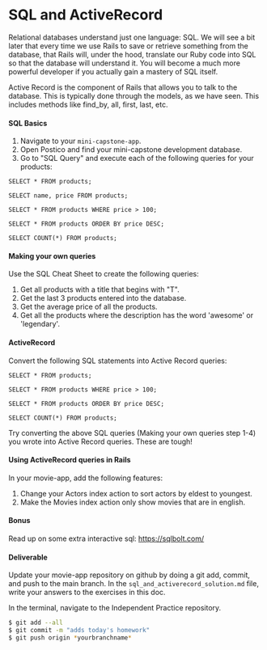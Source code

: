 # SQL and ActiveRecord

Relational databases understand just one language: SQL. We will see a bit later that every time we use Rails to save or retrieve something from the database, that Rails will, under the hood, translate our Ruby code into SQL so that the database will understand it. You will become a much more powerful developer if you actually gain a mastery of SQL itself.

Active Record is the component of Rails that allows you to talk to the database. This is typically done through the models, as we have seen. This includes methods like find_by, all, first, last, etc.

#### SQL Basics

1. Navigate to your `mini-capstone-app`.
2. Open Postico and find your mini-capstone development database.
3. Go to "SQL Query" and execute each of the following queries for your products:

```
SELECT * FROM products;

SELECT name, price FROM products;

SELECT * FROM products WHERE price > 100;

SELECT * FROM products ORDER BY price DESC;

SELECT COUNT(*) FROM products;
```

#### Making your own queries

Use the SQL Cheat Sheet to create the following queries:

1. Get all products with a title that begins with "T".
2. Get the last 3 products entered into the database.
3. Get the average price of all the products.
4. Get all the products where the description has the word 'awesome' or 'legendary'.

#### ActiveRecord

Convert the following SQL statements into Active Record queries:

```
SELECT * FROM products;

SELECT * FROM products WHERE price > 100;

SELECT * FROM products ORDER BY price DESC;

SELECT COUNT(*) FROM products;
```

Try converting the above SQL queries (Making your own queries step 1-4) you wrote into Active Record queries. These are tough!

#### Using ActiveRecord queries in Rails

In your movie-app, add the following features:

1. Change your Actors index action to sort actors by eldest to youngest.
2. Make the Movies index action only show movies that are in english.

#### Bonus

Read up on some extra interactive sql: https://sqlbolt.com/

#### Deliverable

Update your movie-app repository on github by doing a git add, commit, and push to the main branch. In the `sql_and_activerecord_solution.md` file, write your answers to the exercises in this doc.

In the terminal, navigate to the Independent Practice repository.

```bash
$ git add --all
$ git commit -m "adds today's homework"
$ git push origin *yourbranchname*
```
